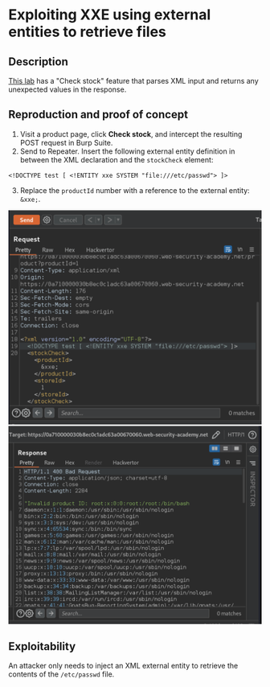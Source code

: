 # Exploiting XXE using external entities to retrieve files

## Description

[This lab](https://portswigger.net/web-security/xxe/lab-exploiting-xxe-to-retrieve-files) has a "Check stock" feature that parses XML input and returns any unexpected values in the response.

## Reproduction and proof of concept

1. Visit a product page, click **Check stock**, and intercept the resulting POST request in Burp Suite.
2. Send to Repeater. Insert the following external entity definition in between the XML declaration and the `stockCheck` element:

```text
<!DOCTYPE test [ <!ENTITY xxe SYSTEM "file:///etc/passwd"> ]>
```

3. Replace the ``productId`` number with a reference to the external entity: ``&xxe;``. 

![XXE](../../_static/images/xxe1.png)
![XXE](../../_static/images/xxe2.png)

## Exploitability

An attacker only needs to inject an XML external entity to retrieve the contents of the `/etc/passwd` file. 
